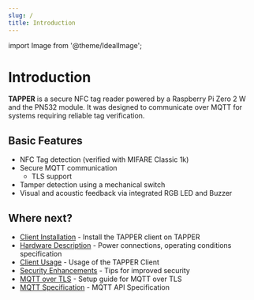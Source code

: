 ```yaml
---
slug: /
title: Introduction
---
```


import Image from '@theme/IdealImage';

# Introduction

**TAPPER** is a secure NFC tag reader powered by a Raspberry Pi Zero 2 W and the PN532 module. It was designed to communicate over MQTT for systems requiring reliable tag verification.

## Basic Features

- NFC Tag detection (verified with MIFARE Classic 1k)
- Secure MQTT communication
  - TLS support
- Tamper detection using a mechanical switch
- Visual and acoustic feedback via integrated RGB LED and Buzzer

## Where next?

- [Client Installation](installation) - Install the TAPPER client on TAPPER
- [Hardware Description](hardware) - Power connections, operating conditions specification
- [Client Usage](usage) - Usage of the TAPPER Client
- [Security Enhancements](security) - Tips for improved security
- [MQTT over TLS](tls-setup) - Setup guide for MQTT over TLS
- [MQTT Specification](api-spec) - MQTT API Specification
